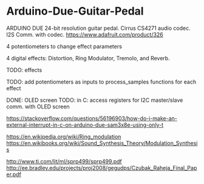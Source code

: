 # Arduino-Due-Guitar-Pedal

ARDUINO DUE 24-bit resolution guitar pedal.
Cirrus CS4271 audio codec. 
I2S Comm. with codec.
https://www.adafruit.com/product/326

4 potentiometers to change effect parameters

4 digital effects: Distortion, Ring Modulator, Tremolo, and Reverb.

TODO: effects

TODO: add potentiometers as inputs to process_samples functions for each effect

DONE: OLED screen
TODO: in C: access registers for I2C master/slave comm. with OLED screen

https://stackoverflow.com/questions/56196903/how-do-i-make-an-external-interrupt-in-c-on-arduino-due-sam3x8e-using-only-t

https://en.wikipedia.org/wiki/Ring_modulation
https://en.wikibooks.org/wiki/Sound_Synthesis_Theory/Modulation_Synthesis

http://www.ti.com/lit/ml/sprp499/sprp499.pdf
http://ee.bradley.edu/projects/proj2008/gegudps/Czubak_Raheja_Final_Paper.pdf

